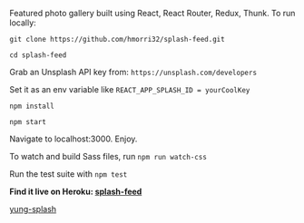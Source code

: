 Featured photo gallery built using React, React Router, Redux, Thunk.
To run locally:

`git clone https://github.com/hmorri32/splash-feed.git`

`cd splash-feed`

Grab an Unsplash API key from: `https://unsplash.com/developers`

Set it as an env variable like `REACT_APP_SPLASH_ID = yourCoolKey`

`npm install`

`npm start`

Navigate to localhost:3000. Enjoy.

To watch and build Sass files, run `npm run watch-css`

Run the test suite with `npm test`

**Find it live on Heroku: [splash-feed](https://splash-feed.herokuapp.com/)**

[yung-splash](https://screenshots.firefox.com/S1ILvIj4bchLoqWf/localhost)
